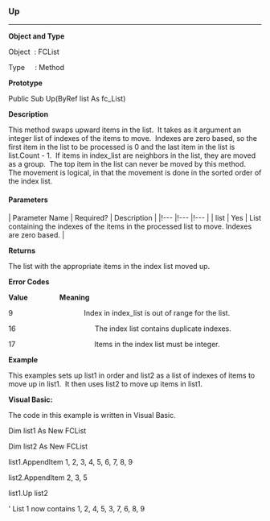 ### Up

---

**Object and Type**

Object  : FCList

Type     : Method

**Prototype**

Public Sub Up(ByRef list As fc_List)

**Description**

This method swaps upward items in the list.  It takes as it argument an integer list of indexes of the items to move.  Indexes are zero based, so the first item in the list to be processed is 0 and the last item in the list is list.Count - 1.  If items in index_list are neighbors in the list, they are moved as a group.  The top item in the list can never be moved by this method.  The movement is logical, in that the movement is done in the sorted order of the index list.

#### Parameters

| Parameter Name | Required? | Description |
|!--- |!--- |!--- |
| list | Yes | List containing the indexes of the items in the processed list to move. Indexes are zero based. |

**Returns**

The list with the appropriate items in the index list moved up.

**Error Codes**

**Value**                **Meaning**

9                                    Index in index_list is out of range for the list.

16                                        The index list contains duplicate indexes.

17                                        Items in the index list must be integer.

**Example**

This examples sets up list1 in order and list2 as a list of indexes of items to move up in list1.  It then uses list2 to move up items in list1.

**Visual Basic:**

The code in this example is written in Visual Basic.

Dim list1 As New FCList

Dim list2 As New FCList

list1.AppendItem 1, 2, 3, 4, 5, 6, 7, 8, 9

list2.AppendItem 2, 3, 5

list1.Up list2

' List 1 now contains 1, 2, 4, 5, 3, 7, 6, 8, 9